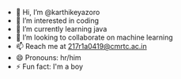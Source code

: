 - 👋 Hi, I’m @karthikeyazoro
- 👀 I’m interested in coding
- 🌱 I’m currently learning java
- 💞️ I’m looking to collaborate on machine learning
- 📫 Reach me at 217r1a0419@cmrtc.ac.in
- 😄 Pronouns: hr/him
- ⚡ Fun fact: I'm a boy

<!---
karthikeyazoro/karthikeyazoro is a ✨ special ✨ repository because its `README.md` (this file) appears on your GitHub profile.
You can click the Preview link to take a look at your changes.
--->
